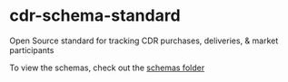 # cdr-schema-standard
Open Source standard for tracking CDR purchases, deliveries, &amp; market participants

To view the schemas, check out the [schemas folder](/schemas)
